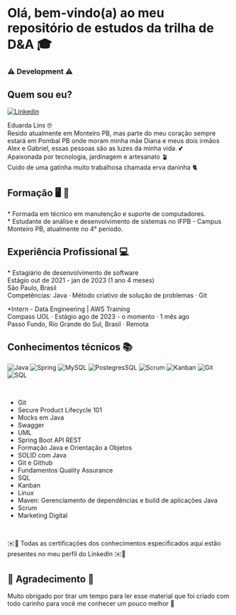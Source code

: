 <h1> Olá, bem-vindo(a) ao meu repositório de estudos da trilha de D&A 🎓 </h1>
  
<h3>⚠️ Development ⚠️</h3>

<h2>Quem sou eu?</h2>

[![Linkedin](https://img.shields.io/badge/LinkedIn-0077B5?style=for-the-badge&logo=linkedin&logoColor=white)](https://www.linkedin.com/in/eduarda-lins-118540176/)

Eduarda Lins 🤓 <br>
Resido atualmente em Monteiro PB, mas parte do meu coração sempre estará em Pombal PB onde moram minha mãe Diana e meus dois       irmãos Alex e Gabriel, essas pessoas são as luzes da minha vida. 💕 <br>
Apaixonada por tecnologia, jardinagem e artesanato 🪴  <br>
Cuido de uma gatinha muito trabalhosa chamada erva daninha 🐈 <br>

<h2>Formação 🖥️ 🔧 </h2>
* Formada em técnico em manutenção e suporte de computadores. <br>
* Estudante de análise e desenvolvimento de sistemas no IFPB - Campus Monteiro PB, atualmente no 4° período.

<h2>Experiência Profissional 💻</h2>
* Estagiário de desenvolvimento de software <br>
Estágio out de 2021 - jan de 2023 (1 ano 4 meses) <br>
São Paulo, Brasil <br>
Competências: Java · Método criativo de solução de problemas · Git

*Intern - Data Engineering | AWS Training <br>
Compass UOL · Estágio ago de 2023 - o momento · 1 mês ago  <br>
Passo Fundo, Rio Grande do Sul, Brasil · Remota

<h2>Conhecimentos técnicos 📚 </h2>

![Java](https://img.shields.io/badge/Java-ED8B00?style=for-the-badge&logo=java&logoColor=white)
![Spring](https://img.shields.io/badge/Spring-6DB33F?style=for-the-badge&logo=spring&logoColor=white)
![MySQL](https://img.shields.io/badge/MySQL-00000F?style=for-the-badge&logo=mysql&logoColor=white)
![PostegresSQL](https://img.shields.io/badge/PostgreSQL-316192?style=for-the-badge&logo=postgresql&logoColor=white)
![Scrum](https://img.shields.io/badge/Scrum-6C2092?style=for-the-badge&logo=scrum&logoColor=white)
![Kanban](https://img.shields.io/badge/Kanban-008080?style=for-the-badge)
![Git](https://img.shields.io/badge/Git-F05032?style=for-the-badge&logo=git&logoColor=white)
![SQL](https://img.shields.io/badge/SQL-003B57?style=for-the-badge&logo=amazon-dynamodb&logoColor=white)

<br>

* Git
* Secure Product Lifecycle 101
* Mocks em Java
* Swagger
* UML
* Spring Boot API REST
* Formação Java e Orientação a Objetos
* SOLID com Java
* Git e Github
* Fundamentos Quality Assurance
* SQL
* Kanban
* Linux
* Maven: Gerenciamento de dependências e build de aplicações Java
* Scrum
* Marketing Digital

<br>

✉️📄 Todas as certificações dos conhecimentos especificados aqui estão presentes no meu perfil do LinkedIn ✉️📄

<h2>💖 Agradecimento 🥰 </h2>

Muito obrigado por tirar um tempo para ler esse material que foi criado com todo carinho para você me conhecer um pouco melhor 💖